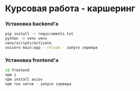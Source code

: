 # Курсовая работа - каршеринг
### Установка backend'a

```sh
pip install -r requirements.txt
python -m venv venv
venv/scripts/activate
uvicorn main:app --reload - запуск сервера
```
### Установка frontend'a
```sh
cd frontend
npm i
npm install axios
npm run serve - запуск сервера
```
